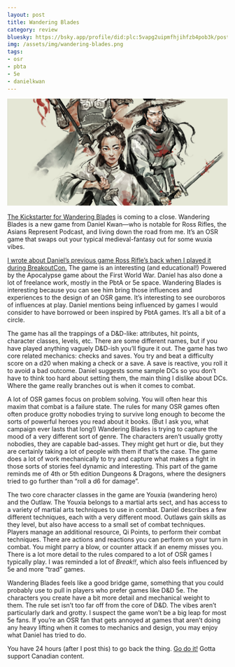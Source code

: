 ```yaml
---
layout: post
title: Wandering Blades
category: review
bluesky: https://bsky.app/profile/did:plc:5vapg2uipmfhjihfzb4pob3k/post/3lqgawr3bkc2p
img: /assets/img/wandering-blades.png
tags:
- osr
- pbta
- 5e
- danielkwan
---
```


![Wandering Blades](/assets/img/wandering-blades.png)

[The Kickstarter for Wandering Blades][wb] is coming to a close. Wandering Blades is a new game from Daniel Kwan—who is notable for Ross Rifles, the Asians Represent Podcast, and living down the road from me. It’s an OSR game that swaps out your typical medieval-fantasy out for some wuxia vibes.

[I wrote about Daniel’s previous game Ross Rifle’s back when I played it during BreakoutCon.][rr] The game is an interesting (and educational!) Powered by the Apocalypse game about the First World War. Daniel has also done a lot of freelance work, mostly in the PbtA or 5e space. Wandering Blades is interesting because you can see him bring those influences and experiences to the design of an OSR game. It’s interesting to see ouroboros of influences at play. Daniel mentions being influenced by games I would consider to have borrowed or been inspired by PbtA games. It’s all a bit of a circle.

The game has all the trappings of a D&D-like: attributes, hit points, character classes, levels, etc. There are some different names, but if you have played anything vaguely D&D-ish you’ll figure it out. The game has two core related mechanics: checks and saves. You try and beat a difficulty score on a d20 when making a check or a save. A save is reactive, you roll it to avoid a bad outcome. Daniel suggests some sample DCs so you don’t have to think too hard about setting them, the main thing I dislike about DCs. Where the game really branches out is when it comes to combat.

A lot of OSR games focus on problem solving. You will often hear this maxim that combat is a failure state. The rules for many OSR games often often produce grotty nobodies trying to survive long enough to become the sorts of powerful heroes you read about it books. (But I ask you, what campaign ever lasts that long!) Wandering Blades is trying to capture the mood of a very different sort of genre. The characters aren’t usually grotty nobodies, they are capable bad-asses. They might get hurt or die, but they are certainly taking a lot of people with them if that’s the case. The game does a lot of work mechanically to try and capture what makes a fight in those sorts of stories feel dynamic and interesting. This part of the game reminds me of 4th or 5th edition Dungeons & Dragons, where the designers tried to go further than “roll a d6 for damage”.

The two core character classes in the game are Youxia (wandering hero) and the Outlaw. The Youxia belongs to a martial arts sect, and has access to a variety of martial arts techniques to use in combat. Daniel describes a few different techniques, each with a very different mood. Outlaws gain skills as they level, but also have access to a small set of combat techniques. Players manage an additional resource, Qi Points, to perform their combat techniques. There are actions and reactions you can perform on your turn in combat. You might parry a blow, or counter attack if an enemy misses you. There is a lot more detail to the rules compared to a lot of OSR games I typically play. I was reminded a lot of *Break!!*, which also feels influenced by 5e and more “trad” games.

Wandering Blades feels like a good bridge game, something that you could probably use to pull in players who prefer games like D&D 5e. The characters you create have a bit more detail and mechanical weight to them. The rule set isn’t too far off from the core of D&D. The vibes aren’t particularly dark and grotty. I suspect the game won’t be a big leap for most 5e fans. If you’re an OSR fan that gets annoyed at games that aren’t doing any heavy lifting when it comes to mechanics and design, you may enjoy what Daniel has tried to do.

You have 24 hours (after I post this) to go back the thing. [Go do it!][wb] Gotta support Canadian content. 

 

[wb]: https://www.kickstarter.com/projects/tonyatplusoneexp/wandering-blades
[rr]: https://save.vs.totalpartykill.ca/review/ross-rifles/
